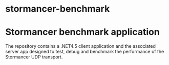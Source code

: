 # stormancer-benchmark
Stormancer benchmark application
================================

The repository contains a .NET4.5 client application and the associated server app designed to test, debug and benchmark the performance
of the Stormancer UDP transport.
